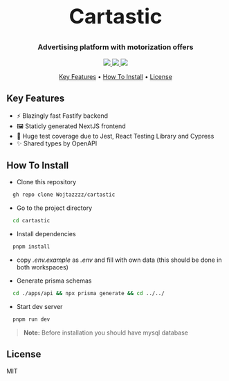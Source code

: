 <br>
<h1 align="center" style="font-size: 48px">
Cartastic
</h1>
<h3 align="center">Advertising platform with motorization offers</h3>

<p align="center">
  <a href="https://img.shields.io/badge/next.js-000000?style=for-the-badge&logo=nextdotjs&logoColor=white">
      <img src="https://img.shields.io/badge/next.js-000000?style=for-the-badge&logo=nextdotjs&logoColor=white">
  </a>
  <a href="https://img.shields.io/badge/typescript-%23007ACC.svg?style=for-the-badge&logo=typescript&logoColor=white">
    <img src="https://img.shields.io/badge/typescript-%23007ACC.svg?style=for-the-badge&logo=typescript&logoColor=white">
  </a>
  <a href="https://img.shields.io/badge/fastify-%23000000.svg?style=for-the-badge&logo=fastify&logoColor=white">
    <img src="https://img.shields.io/badge/fastify-%23000000.svg?style=for-the-badge&logo=fastify&logoColor=white">
  </a>
</p>

<p align="center">
  <a href="#key-features">Key Features</a> •
  <a href="#how-to-install">How To Install</a> •
  <a href="#license">License</a>
</p>

## Key Features

-   ⚡ Blazingly fast Fastify backend
-   🖼️ Staticly generated NextJS frontend
-   🧪 Huge test coverage due to Jest, React Testing Library and Cypress
-   ✨ Shared types by OpenAPI

## How To Install

- Clone this repository

```bash
  gh repo clone Wojtazzzz/cartastic
```

- Go to the project directory

```bash
  cd cartastic
```

- Install dependencies

```bash
  pnpm install
```

- copy *.env.example* as *.env* and fill with own data (this should be done in both workspaces)

- Generate prisma schemas

```bash
  cd ./apps/api && npx prisma generate && cd ../../
```

- Start dev server

```bash
  pnpm run dev
```


> **Note:**
> Before installation you should have mysql database

## License

MIT
